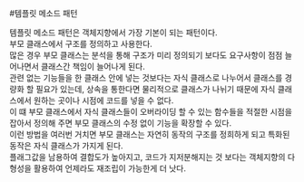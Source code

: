 #템플릿 메소드 패턴

템플릿 메소드 패턴은 객체지향에서 가장 기본이 되는 패턴이다.   
부모 클래스에서 구조를 정의하고 사용한다.   
많은 경우 부모 클래스는 분석을 통해 구조가 미리 정의되기 보다도 요구사항이 점점 늘어나면서 클래스간 책임이 늘어나게 된다.   
관련 없는 기능들을 한 클래스 안에 넣는 것보다는 자식 클래스로 나누어서 클래스를 경량화 할 필요가 있는데, 상속을 통한다면 물리적으로 클래스가 나뉘기 때문에 자식 클래스에서 원하는 곳이나 시점에 코드를 넣을 수 없다.   
이 떄 부모 클래스에서 자식 클래스들이 오버라이딩 할 수 있는 함수들을 적절한 시점을 잡아서 정의해 주면 부모 클래스의 수정 없이 기능을 확장할 수 있다.   
이런 방법을 여러번 거치면 부모 클래스는 자연히 동작의 구조를 정희하게 되고 특화된 동작은 자식 클래스가 가지게 된다.   
플래그값을 남용하여 결합도가 높아지고, 코드가 지저분해지는 것 보다는 객체지향의 다형성을 활용하여 언제라도 재조립이 가능한게 더 낫다.
